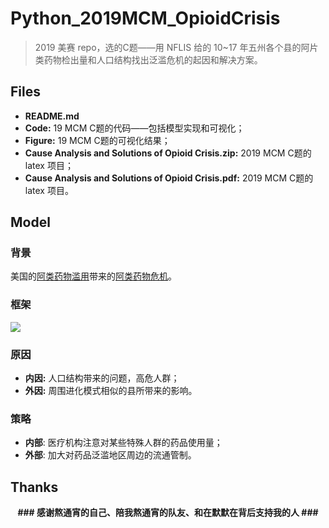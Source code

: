 # Python_2019MCM_OpioidCrisis

> 2019 美赛 repo，选的C题——用 NFLIS 给的 10~17 年五州各个县的阿片类药物检出量和人口结构找出泛滥危机的起因和解决方案。



## Files

- **README.md**
- **Code:** 19 MCM C题的代码——包括模型实现和可视化；
- **Figure:** 19 MCM C题的可视化结果；
- **Cause Analysis and Solutions of Opioid Crisis.zip:** 2019 MCM C题的 latex 项目；
- **Cause Analysis and Solutions of Opioid Crisis.pdf:** 2019 MCM C题的 latex 项目。



## Model

### 背景

美国的[阿类药物滥用](https://www.douban.com/note/643780635/)带来的[阿类药物危机](https://www.cnbeta.com/articles/tech/640475.htm)。

### 框架

![](https://ws4.sinaimg.cn/large/006tNc79ly1fzoqcf19osj30qo0f00vr.jpg)

### 原因

- **内因:** 人口结构带来的问题，高危人群；
- **外因:** 周围进化模式相似的县所带来的影响。

### 策略

- **内部**: 医疗机构注意对某些特殊人群的药品使用量；
- **外部**: 加大对药品泛滥地区周边的流通管制。



## Thanks

<p align="center">
	<strong>
		### 感谢熬通宵的自己、陪我熬通宵的队友、和在默默在背后支持我的人 ###
	</strong>
</p>


